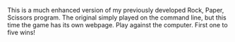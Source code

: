 This is a much enhanced version of my previously developed Rock, Paper, Scissors program. The original simply played on the command line,
but this time the game has its own webpage. Play against the computer. First one to five wins!
